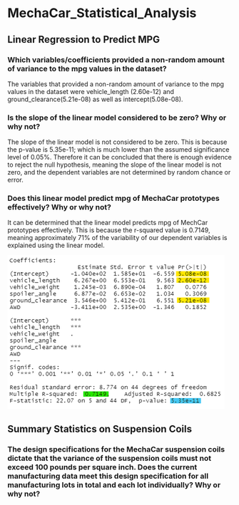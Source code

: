 # MechaCar_Statistical_Analysis

## Linear Regression to Predict MPG

### Which variables/coefficients provided a non-random amount of variance to the mpg values in the dataset?
The variables that provided a non-random amount of variance to the mpg values in the dataset were vehicle_length (2.60e-12) and ground_clearance(5.21e-08) as well as intercept(5.08e-08).

### Is the slope of the linear model considered to be zero? Why or why not?
The slope of the linear model is not considered to be zero. This is because the p-value is 5.35e-11; which is much lower than the assumed significance level of 0.05%. Therefore it can be concluded that there is enough evidence to reject the null hypothesis, meaning the slope of the linear model is not zero, and the dependent variables are not determined by random chance or error.

### Does this linear model predict mpg of MechaCar prototypes effectively? Why or why not?
It can be determined that the linear model predicts mpg of MechCar prototypes effectively. This is because the r-squared value is 0.7149, meaning approximately 71% of the variability of our dependent variables is explained using the linear model. 

![deliverable_one.png](https://github.com/vanessamignelli/MechaCar_Statistical_Analysis/blob/main/resources/deliverable_one.png)

## Summary Statistics on Suspension Coils

### The design specifications for the MechaCar suspension coils dictate that the variance of the suspension coils must not exceed 100 pounds per square inch. Does the current manufacturing data meet this design specification for all manufacturing lots in total and each lot individually? Why or why not?
